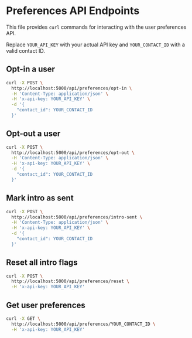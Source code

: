 # Preferences API Endpoints

This file provides `curl` commands for interacting with the user preferences API.

Replace `YOUR_API_KEY` with your actual API key and `YOUR_CONTACT_ID` with a valid contact ID.

## Opt-in a user

```bash
curl -X POST \
  http://localhost:5000/api/preferences/opt-in \
  -H 'Content-Type: application/json' \
  -H 'x-api-key: YOUR_API_KEY' \
  -d '{
    "contact_id": YOUR_CONTACT_ID
  }'
```

## Opt-out a user

```bash
curl -X POST \
  http://localhost:5000/api/preferences/opt-out \
  -H 'Content-Type: application/json' \
  -H 'x-api-key: YOUR_API_KEY' \
  -d '{
    "contact_id": YOUR_CONTACT_ID
  }'
```

## Mark intro as sent

```bash
curl -X POST \
  http://localhost:5000/api/preferences/intro-sent \
  -H 'Content-Type: application/json' \
  -H 'x-api-key: YOUR_API_KEY' \
  -d '{
    "contact_id": YOUR_CONTACT_ID
  }'
```

## Reset all intro flags

```bash
curl -X POST \
  http://localhost:5000/api/preferences/reset \
  -H 'x-api-key: YOUR_API_KEY'
```

## Get user preferences

```bash
curl -X GET \
  http://localhost:5000/api/preferences/YOUR_CONTACT_ID \
  -H 'x-api-key: YOUR_API_KEY'
```
